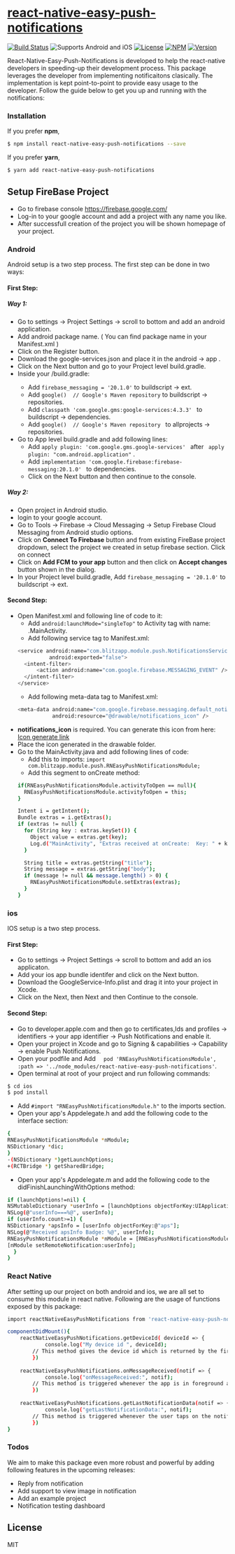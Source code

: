 # [react-native-easy-push-notifications](https://www.npmjs.com/package/react-native-easy-push-notifications)
[![Build Status](https://travis-ci.org/joemccann/dillinger.svg?branch=master)](https://travis-ci.org/joemccann/dillinger)
![Supports Android and iOS](https://img.shields.io/badge/platforms-android%20|%20ios-lightgrey.svg?style=flat-square)
[![License](http://img.shields.io/:license-mit-blue.svg?style=flat-square)](http://badges.mit-license.org)
[![NPM](https://img.shields.io/npm/dm/react-native-easy-push-notifications)](https://www.npmjs.com/package/react-native-easy-push-notifications)
[![Version](https://img.shields.io/npm/v/react-native-easy-push-notifications)](https://www.npmjs.com/package/react-native-easy-push-notifications)


React-Native-Easy-Push-Notifications is developed to help the react-native developers in speeding-up their development process. This package leverages the developer from implementing notificaitons clasically. The implementation is kept point-to-point to provide easy usage to the developer. Follow the guide below to get you up and running with the notifications:

### Installation
If you prefer **npm**,
```sh
$ npm install react-native-easy-push-notifications --save
```

If you prefer **yarn**,
```sh
$ yarn add react-native-easy-push-notifications
```
## Setup FireBase Project

  - Go to firebase console https://firebase.google.com/
  - Log-in to your google account and add a project with any name you like.
  - After successfull creation of the project you will be shown homepage of your project.

### Android
Android setup is a two step process. The first step can be done in two ways:
#### First Step:
##### Way 1:
  - Go to settings -> Project Settings -> scroll to bottom and add an android application.
  - Add android package name. ( You can find package name in your Manifest.xml )
  - Click on the Register button.
  - Download the google-services.json and place it in the android -> app .
  - Click on the Next button and go to your Project level build.gradle.
  - Inside your <Project>/build.gradle:
      - Add  ```firebase_messaging = '20.1.0'``` to buildscript -> ext.
      - Add  ```google()  // Google's Maven repository``` to buildscript -> repositories.
      - Add ```classpath 'com.google.gms:google-services:4.3.3' ``` to buildscript -> dependencies.
      - Add ```google()  // Google's Maven repository ``` to allprojects -> repositories.
  - Go to App level build.gradle and add following lines:
      - Add ```apply plugin: 'com.google.gms.google-services' ``` after ``` apply plugin: "com.android.application"``` .
      - Add ```implementation 'com.google.firebase:firebase-messaging:20.1.0' ``` to dependencies.
      - Click on the Next button and then continue to the console.

##### Way 2:
  - Open project in Android studio.
  -  login to your google account.
  -  Go to Tools -> Firebase -> Cloud Messaging -> Setup Firebase Cloud Messaging from Android studio options.
  -  Click on **Connect To Firebase** button and from existing FireBase project dropdown, select the project we created in setup firebase section. Click on connect
  -  Click on **Add FCM to your app** button and then click on **Accept changes** button shown in the dialog.
  -  In your Project level build.gradle, Add  ```firebase_messaging = '20.1.0'``` to buildscript -> ext.
#### Second Step:
  - Open Manifest.xml and following line of code to it:
      - Add ```android:launchMode="singleTop"``` to Activity tag with name: .MainActivity.
      - Add following service tag to Manifest.xml:
      ```sh
      <service android:name="com.blitzapp.module.push.NotificationsService"
                android:exported="false">
        <intent-filter>
            <action android:name="com.google.firebase.MESSAGING_EVENT" />
        </intent-filter>
    </service>
      ```
     - Add following meta-data tag to Manifest.xml:
     ```sh
     <meta-data android:name="com.google.firebase.messaging.default_notification_icon"
                android:resource="@drawable/notifications_icon" />
    ```
  - **notifications_icon** is required. You can generate this icon from here: [Icon generate link](https://romannurik.github.io/AndroidAssetStudio/icons-notification.html#source.type=clipart&source.clipart=attach_money&source.space.trim=1&source.space.pad=0.05&name=ic_stat_attach_money)
  - Place the icon generated in the drawable folder.
  - Go to the MainActivity.java and add following lines of code:
    - Add this to imports: ```import com.blitzapp.module.push.RNEasyPushNotificationsModule;```
    - Add this segment to onCreate method:
    ```sh
    if(RNEasyPushNotificationsModule.activityToOpen == null){
      RNEasyPushNotificationsModule.activityToOpen = this;
    }

    Intent i = getIntent();
    Bundle extras = i.getExtras();
    if (extras != null) {
      for (String key : extras.keySet()) {
        Object value = extras.get(key);
        Log.d("MainActivity", "Extras received at onCreate:  Key: " + key + " Value: " + value);
      }

      String title = extras.getString("title");
      String message = extras.getString("body");
      if (message != null && message.length() > 0) {
        RNEasyPushNotificationsModule.setExtras(extras);
      }
    }
    ```

### ios
IOS setup is a two step process.
#### First Step:
  - Go to settings -> Project Settings -> scroll to bottom and add an ios applicaton.
  - Add your ios app bundle identifer and click on the Next button.
  - Download the GoogleService-Info.plist and drag it into your project in Xcode.
  - Click on the Next, then Next and then Continue to the console.
#### Second Step:
  - Go to developer.apple.com and then go to certificates,Ids and profiles -> identifiers -> your app identifier -> Push Notifications and enable it.
  - Open your project in Xcode and go to Signing & capabilities -> Capability -> enable Push Notifications.
  - Open your podfile and Add ```   pod 'RNEasyPushNotificationsModule', :path => '../node_modules/react-native-easy-push-notifications' ```.
  - Open terminal at root of your project and run following commands:
  ```sh
  $ cd ios
  $ pod install
  ```
  - Add ``` #import "RNEasyPushNotificationsModule.h" ``` to the imports section.
  - Open your app's Appdelegate.h and add the following code to the interface section:
  ```sh
  {
  RNEasyPushNotificationsModule *nModule;
  NSDictionary *dic;
  }
  -(NSDictionary *)getLaunchOptions;
+(RCTBridge *) getSharedBridge;
  ```
  - Open your app's Appdelegate.m and add the following code to the didFinishLaunchingWithOptions method:
  ```sh
if (launchOptions!=nil) {
NSMutableDictionary *userInfo = [launchOptions objectForKey:UIApplicationLaunchOptionsRemoteNotificationKey];
NSLog(@"userInfo===%@", userInfo);
if (userInfo.count>=1) {
NSDictionary *apsInfo = [userInfo objectForKey:@"aps"];
NSLog(@"Received apsInfo Badge: %@", userInfo);
RNEasyPushNotificationsModule *nModule = [RNEasyPushNotificationsModule allocWithZone: nil];
[nModule setRemoteNotification:userInfo];
    }
}
  ```

### React Native
After setting up our project on both android and ios, we are all set to consume this module in react native. Following are the usage of functions exposed by this package:

```sh
import reactNativeEasyPushNotifications from 'react-native-easy-push-notifications';

componentDidMount(){
    reactNativeEasyPushNotifications.getDeviceId( deviceId => {
            console.log("My device id ", deviceId);
        // This method gives the device id which is returned by the firebase
        })
       
    reactNativeEasyPushNotifications.onMessageReceived(notif => {
            console.log("onMessageReceived:", notif);
        // This method is triggered whenever the app is in foreground and we receive the notification
        })
       
    reactNativeEasyPushNotifications.getLastNotificationData(notif => {
            console.log("getLastNotificationData:", notif);
        // This method is triggered whenever the user taps on the notification
        })
}
```




### Todos
We aim to make this package even more robust and powerful by adding following features in the upcoming releases:
 - Reply from notification
 - Add support to view image in notification
 - Add an example project
 - Notification testing dashboard

License
----

MIT
